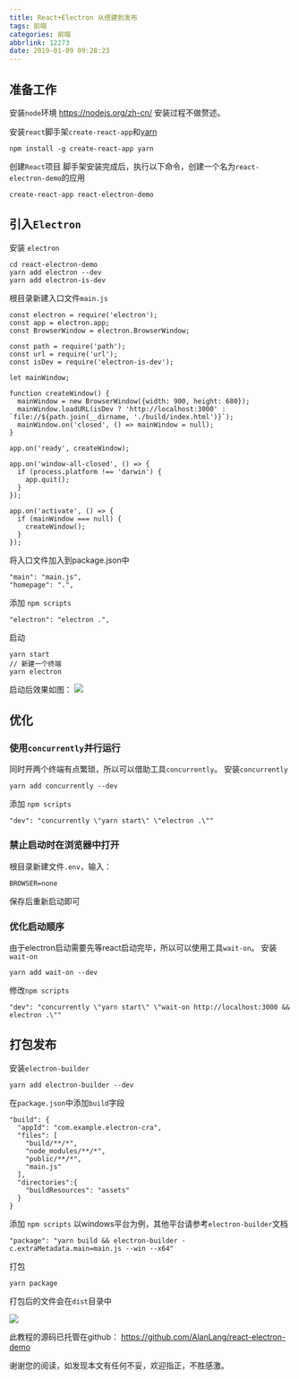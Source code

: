 ```yaml
---
title: React+Electron 从搭建到发布
tags: 前端
categories: 前端
abbrlink: 12273
date: 2019-01-09 09:28:23
---
```


## 准备工作
安装`node`环境
https://nodejs.org/zh-cn/
安装过程不做赘述。

安装`react`脚手架`create-react-app`和[yarn](https://github.com/yarnpkg/yarn/)
```
npm install -g create-react-app yarn
```

创建`React`项目
脚手架安装完成后，执行以下命令，创建一个名为`react-electron-demo`的应用
```
create-react-app react-electron-demo
```
<!-- more -->

## 引入`Electron`
安装 `electron`
```
cd react-electron-demo
yarn add electron --dev
yarn add electron-is-dev
```
根目录新建入口文件`main.js`
```
const electron = require('electron');
const app = electron.app;
const BrowserWindow = electron.BrowserWindow;

const path = require('path');
const url = require('url');
const isDev = require('electron-is-dev');

let mainWindow;

function createWindow() {
  mainWindow = new BrowserWindow({width: 900, height: 680});
  mainWindow.loadURL(isDev ? 'http://localhost:3000' : `file://${path.join(__dirname, './build/index.html')}`);
  mainWindow.on('closed', () => mainWindow = null);
}

app.on('ready', createWindow);

app.on('window-all-closed', () => {
  if (process.platform !== 'darwin') {
    app.quit();
  }
});

app.on('activate', () => {
  if (mainWindow === null) {
    createWindow();
  }
});
```
将入口文件加入到package.json中
```
"main": "main.js",
"homepage": ".",
```
添加 `npm scripts`
```
"electron": "electron .",
```
启动
```
yarn start
// 新建一个终端
yarn electron
```
启动后效果如图：
![](http://dada-image-bed.oss-cn-shenzhen.aliyuncs.com/19-1-9/18305917.jpg)

## 优化
### 使用`concurrently`并行运行
同时开两个终端有点繁琐，所以可以借助工具`concurrently`。
安装`concurrently`
```
yarn add concurrently --dev
```
添加 `npm scripts`
```
"dev": "concurrently \"yarn start\" \"electron .\""
```

### 禁止启动时在浏览器中打开
根目录新建文件`.env`，输入：
```
BROWSER=none
```
保存后重新启动即可

### 优化启动顺序
由于electron启动需要先等react启动完毕，所以可以使用工具`wait-on`。
安装`wait-on`
```
yarn add wait-on --dev
```
修改`npm scripts`
```
"dev": "concurrently \"yarn start\" \"wait-on http://localhost:3000 && electron .\""
```

## 打包发布
安装`electron-builder`
```
yarn add electron-builder --dev
```
在`package.json`中添加`build`字段
```
"build": {
  "appId": "com.example.electron-cra",
  "files": [
    "build/**/*",
    "node_modules/**/*",
    "public/**/*",
    "main.js"
  ],
  "directories":{
    "buildResources": "assets"
  }
}
```
添加 `npm scripts`
以windows平台为例，其他平台请参考`electron-builder`文档
```
"package": "yarn build && electron-builder -c.extraMetadata.main=main.js --win --x64"
```
打包
```
yarn package
```
打包后的文件会在`dist`目录中

![](http://dada-image-bed.oss-cn-shenzhen.aliyuncs.com/19-1-9/95561492.jpg)

此教程的源码已托管在github：
https://github.com/AlanLang/react-electron-demo

谢谢您的阅读，如发现本文有任何不妥，欢迎指正，不胜感激。